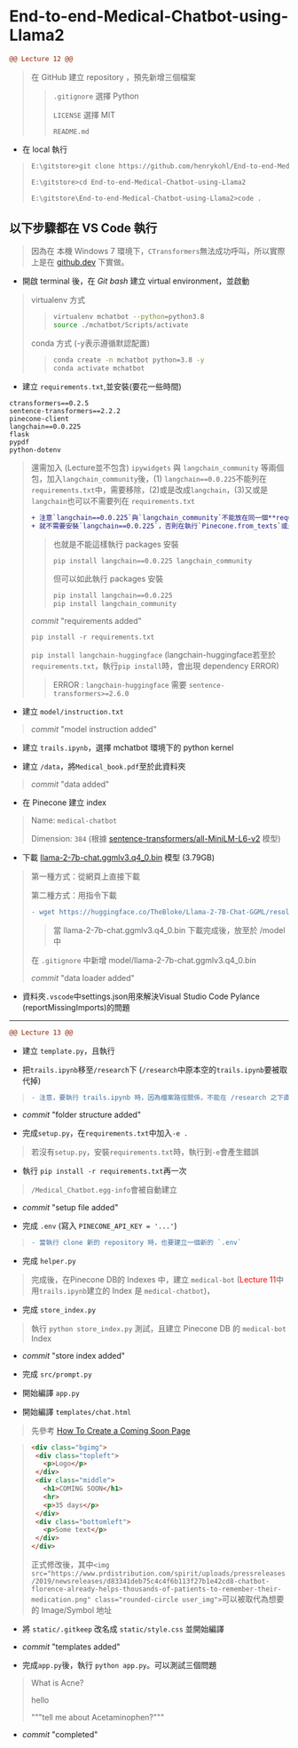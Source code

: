 # End-to-end-Medical-Chatbot-using-Llama2

```diff
@@ Lecture 12 @@
```

> 在 GitHub 建立 repository ，預先新增三個檔案
> > `.gitignore` 選擇 Python
> >
> > `LICENSE` 選擇 MIT
> >
> > `README.md`

* 在 local 執行
>```bash
>E:\gitstore>git clone https://github.com/henrykohl/End-to-end-Medical-Chatbot-using-Llama2.git
>
>E:\gitstore>cd End-to-end-Medical-Chatbot-using-Llama2
>
>E:\gitstore\End-to-end-Medical-Chatbot-using-Llama2>code .
>```

## 以下步驟都在 VS Code 執行
> 因為在 本機 Windows 7 環境下，`CTransformers`無法成功呼叫，所以實際上是在 [github.dev](https://github.dev/henrykohl/End-to-end-Medical-Chatbot-using-Llama2) 下實做。

* 開啟 terminal 後，在 *Git bash* 建立 virtual environment，並啟動
> virtualenv 方式
> >```bash
> >virtualenv mchatbot --python=python3.8
> >source ./mchatbot/Scripts/activate
> >```
> conda 方式 (-y表示遵循默認配置)
> >```bash
> >conda create -n mchatbot python=3.8 -y
> >conda activate mchatbot
> >```

* 建立 `requirements.txt`,並安裝(要花一些時間)
```text
ctransformers==0.2.5
sentence-transformers==2.2.2
pinecone-client
langchain==0.0.225
flask
pypdf
python-dotenv
```

> 還需加入 (Lecture並不包含) `ipywidgets` 與 `langchain_community` 等兩個包，加入`langchain_community`後，(1) `langchain==0.0.225`不能列在`requirements.txt`中，需要移除，(2)或是改成`langchain`，(3)又或是`langchain`也可以不需要列在 `requirements.txt`
>
> ```diff
> + 注意`langchain==0.0.225`與`langchain_community`不能放在同一個**requirements.txt**，也就是安裝`langchain_community`，
> + 就不需要安裝`langchain==0.0.225`，否則在執行`Pinecone.from_texts`或是`RetrievalQA.from_chain_type`時，會出現錯誤
> ```
> > 也就是不能這樣執行 packages 安裝
> > ```bash
> > pip install langchain==0.0.225 langchain_community
> > ```
> > 但可以如此執行 packages 安裝
> > ```bash
> > pip install langchain==0.0.225
> > pip install langchain_community
> > ```
>
> *commit* "requirements added"
>
> `pip install -r requirements.txt`
>
> `pip install langchain-huggingface` (langchain-huggingface若至於`requirements.txt`，執行`pip install`時，會出現 dependency ERROR)
> > ERROR : `langchain-huggingface` 需要 `sentence-transformers>=2.6.0`

* 建立 `model/instruction.txt`
> *commit* "model instruction added"

* 建立 `trails.ipynb`，選擇 mchatbot 環境下的 python kernel

* 建立 `/data`，將`Medical_book.pdf`至於此資料夾
> *commit* "data added"

* 在 Pinecone 建立 index
> Name: `medical-chatbot`
>
> Dimension: `384` (根據 [sentence-transformers/all-MiniLM-L6-v2](https://huggingface.co/sentence-transformers/all-MiniLM-L6-v2) 模型)

* 下載 [llama-2-7b-chat.ggmlv3.q4_0.bin](https://huggingface.co/TheBloke/Llama-2-7B-Chat-GGML/resolve/main/llama-2-7b-chat.ggmlv3.q4_0.bin?download=true) 模型 (3.79GB)
> 第一種方式：從網頁上直接下載
> 
> 第二種方式：用指令下載
> ```diff
> - wget https://huggingface.co/TheBloke/Llama-2-7B-Chat-GGML/resolve/main/llama-2-7b-chat.ggmlv3.q4_0.bin --quiet
> ```
> > 當 llama-2-7b-chat.ggmlv3.q4_0.bin 下載完成後，放至於 /model 中
>
> 在 `.gitignore` 中新增 model/llama-2-7b-chat.ggmlv3.q4_0.bin
>
> *commit* "data loader added"

* 資料夾`.vscode`中settings.json用來解決Visual Studio Code Pylance (reportMissingImports)的問題</font>

---
```diff
@@ Lecture 13 @@
```

* 建立 `template.py`，且執行

* 把`trails.ipynb`移至`/research`下 (`/research`中原本空的`trails.ipynb`要被取代掉)
> ```diff
> - 注意，要執行 trails.ipynb 時，因為檔案路徑關係，不能在 /research 之下直接執行，所以要將 trails.ipynb 複製到上一層目錄才行
> ```

* *commit* "folder structure added"

* 完成`setup.py`，在`requirements.txt`中加入`-e .`
> 若沒有`setup.py`，安裝`requirements.txt`時，執行到`-e`會產生錯誤

* 執行 `pip install -r requirements.txt`再一次
> `/Medical_Chatbot.egg-info`會被自動建立

* *commit* "setup file added"

* 完成 `.env` (寫入 `PINECONE_API_KEY = '...'`)
> ```diff
> - 當執行 clone 新的 repository 時，也要建立一個新的 `.env`
> ```

* 完成 `helper.py`
> 完成後，在Pinecone DB的 Indexes 中，建立 `medical-bot` (<font color="red">Lecture 11</font>中用`trails.ipynb`建立的 Index 是 `medical-chatbot`)，

* 完成 `store_index.py`
> 執行 `python store_index.py` 測試，且建立 Pinecone DB 的 `medical-bot` Index

* *commit* "store index added"

* 完成 `src/prompt.py`

* 開始編譯 `app.py`

* 開始編譯 `templates/chat.html`
> 先參考 [How To Create a Coming Soon Page](https://www.w3schools.com/howto/howto_css_coming_soon.asp)

>```html
><div class="bgimg">
>  <div class="topleft">
>    <p>Logo</p>
>  </div>
>  <div class="middle">
>    <h1>COMING SOON</h1>
>    <hr>
>    <p>35 days</p>
>  </div>
>  <div class="bottomleft">
>    <p>Some text</p>
>  </div>
></div>
>```
> 正式修改後，其中`<img src="https://www.prdistribution.com/spirit/uploads/pressreleases/2019/newsreleases/d83341deb75c4c4f6b113f27b1e42cd8-chatbot-florence-already-helps-thousands-of-patients-to-remember-their-medication.png" class="rounded-circle user_img">`可以被取代為想要的 Image/Symbol 地址

* 將 `static/.gitkeep` 改名成 `static/style.css` 並開始編譯

* *commit* "templates added"

* 完成`app.py`後，執行 `python app.py`。可以測試三個問題
> What is Acne?
>
> hello
>
> """tell me about Acetaminophen?"""


* *commit* "completed"



